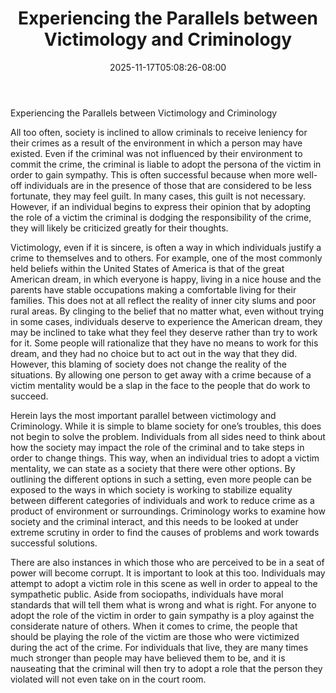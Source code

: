 ﻿---
title: "Experiencing the Parallels between Victimology and Criminology"
date: 2025-11-17T05:08:26-08:00
description: "criminology Tips for Web Success"
featured_image: "/images/criminology.jpg"
tags: ["criminology"]
---

Experiencing the Parallels between Victimology and Criminology

All too often, society is inclined to allow criminals to receive leniency for their crimes as a result of the environment in which a person may have existed.  Even if the criminal was not influenced by their environment to commit the crime, the criminal is liable to adopt the persona of the victim in order to gain sympathy.  This is often successful because when more well-off individuals are in the presence of those that are considered to be less fortunate, they may feel guilt.  In many cases, this guilt is not necessary.  However, if an individual begins to express their opinion that by adopting the role of a victim the criminal is dodging the responsibility of the crime, they will likely be criticized greatly for their thoughts.  

Victimology, even if it is sincere, is often a way in which individuals justify a crime to themselves and to others.  For example, one of the most commonly held beliefs within the United States of America is that of the great American dream, in which everyone is happy, living in a nice house and the parents have stable occupations making a comfortable living for their families.  This does not at all reflect the reality of inner city slums and poor rural areas.  By clinging to the belief that no matter what, even without trying in some cases, individuals deserve to experience the American dream, they may be inclined to take what they feel they deserve rather than try to work for it.  Some people will rationalize that they have no means to work for this dream, and they had no choice but to act out in the way that they did.  However, this blaming of society does not change the reality of the situations.  By allowing one person to get away with a crime because of a victim mentality would be a slap in the face to the people that do work to succeed.  

Herein lays the most important parallel between victimology and Criminology.  While it is simple to blame society for one’s troubles, this does not begin to solve the problem.  Individuals from all sides need to think about how the society may impact the role of the criminal and to take steps in order to change things.  This way, when an individual tries to adopt a victim mentality, we can state as a society that there were other options.  By outlining the different options in such a setting, even more people can be exposed to the ways in which society is working to stabilize equality between different categories of individuals and work to reduce crime as a product of environment or surroundings.  Criminology works to examine how society and the criminal interact, and this needs to be looked at under extreme scrutiny in order to find the causes of problems and work towards successful solutions.

There are also instances in which those who are perceived to be in a seat of power will become corrupt.  It is important to look at this too.  Individuals may attempt to adopt a victim role in this scene as well in order to appeal to the sympathetic public.  Aside from sociopaths, individuals have moral standards that will tell them what is wrong and what is right.  For anyone to adopt the role of the victim in order to gain sympathy is a ploy against the considerate nature of others.  When it comes to crime, the people that should be playing the role of the victim are those who were victimized during the act of the crime.  For individuals that live, they are many times much stronger than people may have believed them to be, and it is nauseating that the criminal will then try to adopt a role that the person they violated will not even take on in the court room.

